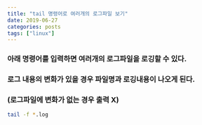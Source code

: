 ```yaml
---
title: "tail 명령어로 여러개의 로그파일 보기"
date: 2019-06-27
categories: posts
tags: ["linux"]
---
```


### 아래 명령어를 입력하면 여러개의 로그파일을 로깅할 수 있다.
### 로그 내용의 변화가 있을 경우 파일명과 로깅내용이 나오게 된다.
### (로그파일에 변화가 없는 경우 출력 X)
```bash
tail -f *.log
```